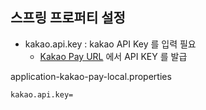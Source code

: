 ## 스프링 프로퍼티 설정
* kakao.api.key : kakao API Key 를 입력 필요
  * [Kakao Pay URL](https://developers.kakao.com/) 에서 API KEY 를 발급 

application-kakao-pay-local.properties
```properties
kakao.api.key=
```